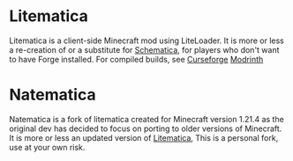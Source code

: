 Litematica
==============
Litematica is a client-side Minecraft mod using LiteLoader.
It is more or less a re-creation of or a substitute for [Schematica](https://www.curseforge.com/minecraft/mc-mods/schematica),
for players who don't want to have Forge installed.
For compiled builds, see [Curseforge](https://www.curseforge.com/minecraft/mc-mods/litematica) [Modrinth](https://modrinth.com/mod/litematica)

Natematica
==============
Natematica is a fork of litematica created for Minecraft version 1.21.4 as the original dev has decided to focus on porting to older versions of Minecraft.
It is more or less an updated version of [Litematica](https://modrinth.com/mod/litematica),
This is a personal fork, use at your own risk.